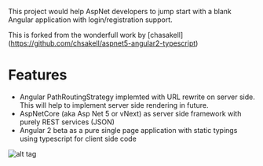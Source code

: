 This project would help AspNet developers to jump start with a blank Angular application with login/registration support.

This is forked from the wonderfull work by [chasakell] (https://github.com/chsakell/aspnet5-angular2-typescript)

Features
=======
* Angular PathRoutingStrategy implemted with URL rewrite on server side. This will help to implement server side rendering in future.
* AspNetCore (aka Asp Net 5 or vNext) as server side framework with purely REST services (JSON)
* Angular 2 beta as a pure single page application with static typings using typescript for client side code

![alt tag](https://raw.githubusercontent.com/justcoding121/AspNetCore-Angular2-Seed/master/screenshots/Capture.PNG)
